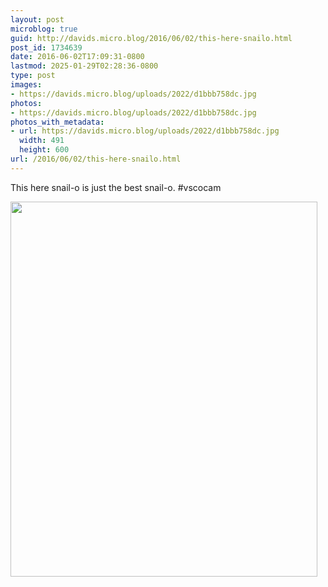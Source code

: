 ```yaml
---
layout: post
microblog: true
guid: http://davids.micro.blog/2016/06/02/this-here-snailo.html
post_id: 1734639
date: 2016-06-02T17:09:31-0800
lastmod: 2025-01-29T02:28:36-0800
type: post
images:
- https://davids.micro.blog/uploads/2022/d1bbb758dc.jpg
photos:
- https://davids.micro.blog/uploads/2022/d1bbb758dc.jpg
photos_with_metadata:
- url: https://davids.micro.blog/uploads/2022/d1bbb758dc.jpg
  width: 491
  height: 600
url: /2016/06/02/this-here-snailo.html
---
```

This here snail-o is just the best snail-o. #vscocam

<img src="/uploads/2022/d1bbb758dc.jpg" width="491" height="600" alt="">
